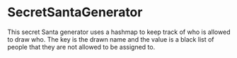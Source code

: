 # SecretSantaGenerator
This secret Santa generator uses a hashmap to keep track of who is allowed to draw who. The key is the drawn name and the value is a black list of people that they are not allowed to be assigned to.

